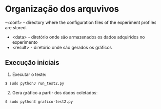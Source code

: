 # Organização dos arquvivos

-\<conf> - directory where the configuration files of the experiment profiles are stored.
- \<data> - diretório onde são armazenados os dados adquiridos no experimento
- \<result> - diretório onde são gerados os gráficos

## Execução iniciais
1. Executar o teste:
```sh
$ sudo python3 run_test2.py
``` 
2. Gera gráfico a partir dos dados coletados:
```sh
$ sudo python3 grafico-test2.py
```
